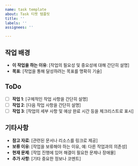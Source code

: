 ```yaml
---
name: task template
about: Task 티켓 템플릿
title: ''
labels: ''
assignees: ''

---
```


## 작업 배경
- **이 작업을 하는 이유**: [작업의 필요성 및 중요성에 대해 간단히 설명]
- **목표**: [작업을 통해 달성하려는 목표를 명확히 기술]

## ToDo
- [ ] **작업 1**: [구체적인 작업 사항을 간단히 설명]
- [ ] **작업 2**: [다음 작업 사항을 간단히 설명]
- [ ] **작업 3**: [작업의 세부 사항 및 예상 완료 시간 등을 체크리스트로 표시]

## 기타사항
- **참고 자료**: [관련된 문서나 리소스를 링크로 제공]
- **보류 이유**: [작업을 보류해야 하는 이유, 예: 다른 작업과의 의존성]
- **현재 문제**: [작업 진행에 있어 해결이 필요한 문제나 장애물]
- **추가 사항**: [기타 중요한 정보나 코멘트]